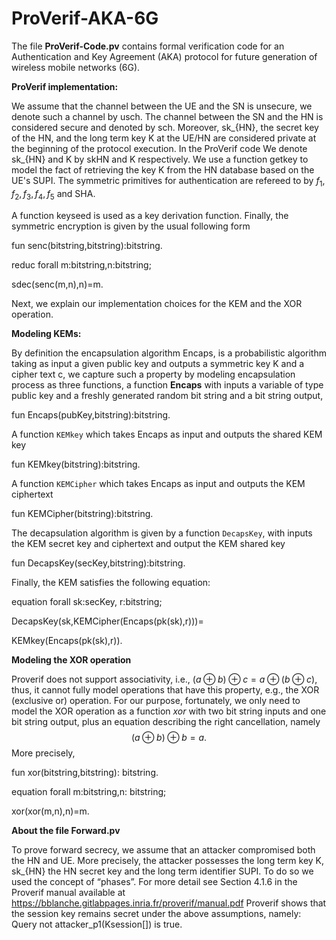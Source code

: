 # ProVerif-AKA-6G

<!-- This work has been done by the Secure Systems Group, University of Helsinki, by Prof. Valtteri Niemi, Dr. Tommi Meskanen, Dr. Mohamed Taoufiq Damir, and Dr. Sara Ramezanian. For more information please visit https://arxiv.org/abs/2207.06144. -->

The file $\textbf{ProVerif-Code.pv}$ contains formal verification code for an Authentication and Key Agreement (AKA) protocol for future generation of wireless mobile networks (6G). 

$\textbf{ProVerif implementation:}$

We assume that the channel between the UE and the SN is unsecure, we denote such a channel by usch. The channel between the SN and the HN is considered secure and denoted by sch. Moreover, sk_{HN}, the secret key of the HN, and the long term key K at the UE/HN are considered private at the beginning of the protocol execution. In the ProVerif code We denote sk_{HN} and K by skHN and K respectively. We use a function getkey to model the fact of retrieving the key K from the HN database based on the UE's SUPI. The symmetric primitives for authentication are refereed to by $f_1, f_2, f_3, f_4, f_5$ and SHA.

A function keyseed is used as a key derivation function. Finally, the symmetric encryption is given by the usual following form

fun senc(bitstring,bitstring):bitstring.

reduc forall m:bitstring,n:bitstring; 

sdec(senc(m,n),n)=m.
    

Next, we explain our implementation choices for the KEM and the XOR operation.

$\textbf{Modeling KEMs:}$

By definition the encapsulation algorithm Encaps, is a probabilistic algorithm taking as input a given public key and outputs a symmetric key K and a cipher text c, we capture such a property by modeling encapsulation process as three functions, a function $\textbf{Encaps}$ with inputs a variable of type public key and a freshly generated random bit string and a bit string output, 
  

fun Encaps(pubKey,bitstring):bitstring.

A function $\texttt{KEMkey}$ which takes Encaps as input and outputs the shared KEM key

fun KEMkey(bitstring):bitstring.

A function $\texttt{KEMCipher}$ which takes Encaps as input and outputs the KEM ciphertext

fun KEMCipher(bitstring):bitstring. 

The decapsulation algorithm is given by a function $\texttt{DecapsKey}$, with inputs the KEM secret key and ciphertext and output the KEM shared key

fun DecapsKey(secKey,bitstring):bitstring.
   
Finally, the KEM satisfies the following equation:

equation forall sk:secKey, r:bitstring;

DecapsKey(sk,KEMCipher(Encaps(pk(sk),r)))=

KEMkey(Encaps(pk(sk),r)).

$\textbf{Modeling the XOR operation}$

Proverif does not support associativity, i.e., $(a\oplus b)\oplus c= a\oplus (b\oplus c)$, thus, it cannot fully model operations that have this property, e.g., the XOR (exclusive or) operation. For our purpose, fortunately, we only need to model the XOR operation as a function $xor$ with two bit string inputs and one bit string output, plus an equation describing the right cancellation, namely 
$$(a\oplus b)\oplus b= a.$$
More precisely, 

fun xor(bitstring,bitstring): bitstring.

equation forall m:bitstring,n: bitstring;

 xor(xor(m,n),n)=m.
 
$\textbf{About the file Forward.pv}$

To prove forward secrecy, we assume that an attacker compromised both the HN and UE. More precisely, the attacker possesses the long term key K, sk_{HN} the HN secret key and the long term identifier SUPI. To do so we used the concept of “phases”. For more detail see Section 4.1.6 in the Proverif manual available at https://bblanche.gitlabpages.inria.fr/proverif/manual.pdf Proverif shows that the session key remains secret under the above assumptions, namely: Query not attacker_p1(Ksession[]) is true.
